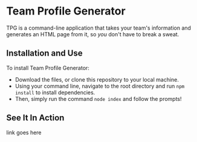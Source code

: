# Team Profile Generator

TPG is a command-line application that takes your team's information and generates an HTML page from it, so *you* don't have to break a sweat.

## Installation and Use

To install Team Profile Generator:
- Download the files, or clone this repository to your local machine.
- Using your command line, navigate to the root directory and run `npm install` to install dependencies.
- Then, simply run the command `node index` and follow the prompts!

## See It In Action

link goes here